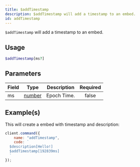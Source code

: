 ```yaml
---
title: $addTimestamp
description: $addTimestamp will add a timestamp to an embed.
id: addTimestamp
---
```


`$addTimestamp` will add a timestamp to an embed.

## Usage

```php
$addTimestamp[ms?]
```

## Parameters

| Field | Type                                                                                              | Description | Required |
| ----- | ------------------------------------------------------------------------------------------------- | ----------- | :------: |
| ms    | [number](https://developer.mozilla.org/en-US/docs/Web/JavaScript/Reference/Global_Objects/Number) | Epoch Time. |  false   |

## Example(s)

This will create a embed with timestamp and description:

```javascript
client.command({
    name: "addTimestamp",
    code: `
  $description[Hello!]
  $addTimestamp[192839ms]
  `
});
```

